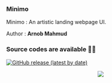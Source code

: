 ### Minimo
Minimo : An artistic landing webpage UI.

Author : **Arnob Mahmud**
### **Source codes are available 👍🏻** 

[![GitHub release (latest by date)](https://img.shields.io/github/v/release/arnobmahmud/Minimo?color=orange&logo=github&style=plastic)](https://github.com/ArnobMahmud/Minimo/releases/tag/v1.0) 

<p align = "center">
<img src = "https://user-images.githubusercontent.com/60808266/96849012-e96f1600-1476-11eb-85a9-e8ce094b3a98.png"/>
</
